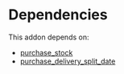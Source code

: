 # Dependencies

This addon depends on:

- [purchase_stock](../../../../../oca-ocb-warehouse/odoo-bringout-oca-ocb-purchase_stock)
- [purchase_delivery_split_date](../../../../odoo-bringout-oca-purchase-workflow-purchase_delivery_split_date)
